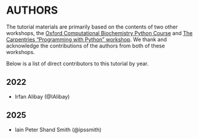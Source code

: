 # AUTHORS

The tutorial materials are primarily based on the contents of two other
workshops, the [Oxford Computational Biochemistry Python Course](https://github.com/bigginlab/OxCompBio/tree/master/tutorials/Python)
and [The Carpentries “Programming with Python” workshop](https://swcarpentry.github.io/python-novice-inflammation/).
We thank and acknowledge the contributions of the authors from both of these workshops.

Below is a list of direct contributors to this tutorial by year.

## 2022
- Irfan Alibay (@IAlibay)

## 2025
- Iain Peter Shand Smith (@ipssmith)

